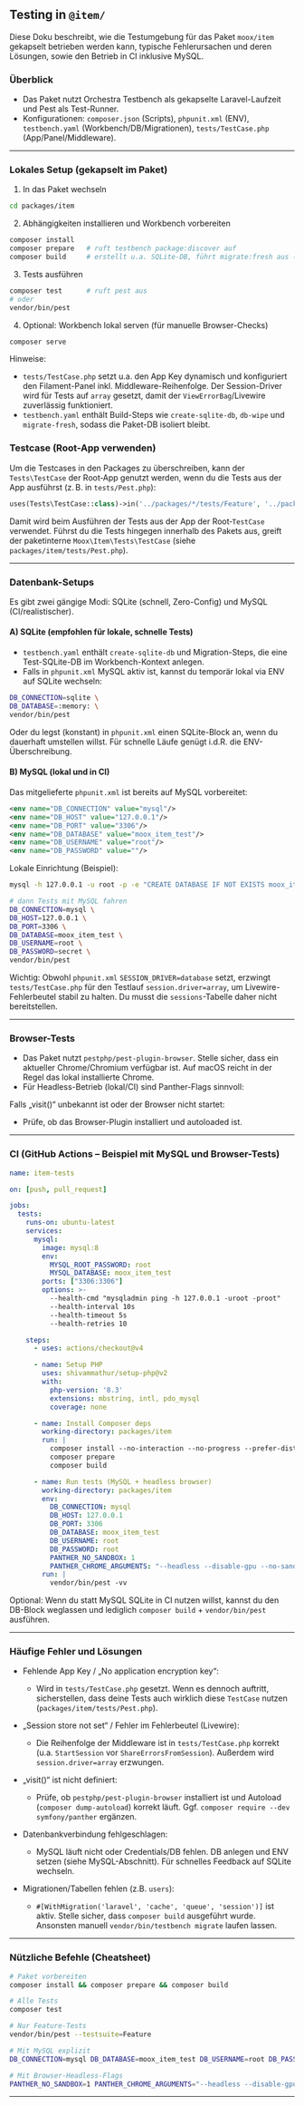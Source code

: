 ## Testing in `@item/`

Diese Doku beschreibt, wie die Testumgebung für das Paket `moox/item` gekapselt betrieben werden kann, typische Fehlerursachen und deren Lösungen, sowie den Betrieb in CI inklusive MySQL.

### Überblick

- Das Paket nutzt Orchestra Testbench als gekapselte Laravel-Laufzeit und Pest als Test-Runner.
- Konfigurationen: `composer.json` (Scripts), `phpunit.xml` (ENV), `testbench.yaml` (Workbench/DB/Migrationen), `tests/TestCase.php` (App/Panel/Middleware).

---

### Lokales Setup (gekapselt im Paket)

1) In das Paket wechseln

```bash
cd packages/item
```

2) Abhängigkeiten installieren und Workbench vorbereiten

```bash
composer install
composer prepare   # ruft testbench package:discover auf
composer build     # erstellt u.a. SQLite-DB, führt migrate:fresh aus (siehe testbench.yaml)
```

3) Tests ausführen

```bash
composer test      # ruft pest aus
# oder
vendor/bin/pest
```

4) Optional: Workbench lokal serven (für manuelle Browser-Checks)

```bash
composer serve
```

Hinweise:

- `tests/TestCase.php` setzt u.a. den App Key dynamisch und konfiguriert den Filament-Panel inkl. Middleware-Reihenfolge. Der Session-Driver wird für Tests auf `array` gesetzt, damit der `ViewErrorBag`/Livewire zuverlässig funktioniert.
- `testbench.yaml` enthält Build-Steps wie `create-sqlite-db`, `db-wipe` und `migrate-fresh`, sodass die Paket-DB isoliert bleibt.

### Testcase (Root-App verwenden)

Um die Testcases in den Packages zu überschreiben, kann der `Tests\TestCase` der Root‑App genutzt werden, wenn du die Tests aus der App ausführst (z. B. in `tests/Pest.php`):

```php
uses(Tests\TestCase::class)->in('../packages/*/tests/Feature', '../packages/*/tests/Unit');
```

Damit wird beim Ausführen der Tests aus der App der Root‑`TestCase` verwendet. Führst du die Tests hingegen innerhalb des Pakets aus, greift der paketinterne `Moox\Item\Tests\TestCase` (siehe `packages/item/tests/Pest.php`).

---

### Datenbank-Setups

Es gibt zwei gängige Modi: SQLite (schnell, Zero-Config) und MySQL (CI/realistischer).

#### A) SQLite (empfohlen für lokale, schnelle Tests)

- `testbench.yaml` enthält `create-sqlite-db` und Migration-Steps, die eine Test-SQLite-DB im Workbench-Kontext anlegen.
- Falls in `phpunit.xml` MySQL aktiv ist, kannst du temporär lokal via ENV auf SQLite wechseln:

```bash
DB_CONNECTION=sqlite \
DB_DATABASE=:memory: \
vendor/bin/pest
```

Oder du legst (konstant) in `phpunit.xml` einen SQLite-Block an, wenn du dauerhaft umstellen willst. Für schnelle Läufe genügt i.d.R. die ENV-Überschreibung.

#### B) MySQL (lokal und in CI)

Das mitgelieferte `phpunit.xml` ist bereits auf MySQL vorbereitet:

```xml
<env name="DB_CONNECTION" value="mysql"/>
<env name="DB_HOST" value="127.0.0.1"/>
<env name="DB_PORT" value="3306"/>
<env name="DB_DATABASE" value="moox_item_test"/>
<env name="DB_USERNAME" value="root"/>
<env name="DB_PASSWORD" value=""/>
```

Lokale Einrichtung (Beispiel):

```bash
mysql -h 127.0.0.1 -u root -p -e "CREATE DATABASE IF NOT EXISTS moox_item_test CHARACTER SET utf8mb4 COLLATE utf8mb4_unicode_ci;"

# dann Tests mit MySQL fahren
DB_CONNECTION=mysql \
DB_HOST=127.0.0.1 \
DB_PORT=3306 \
DB_DATABASE=moox_item_test \
DB_USERNAME=root \
DB_PASSWORD=secret \
vendor/bin/pest
```

Wichtig: Obwohl `phpunit.xml` `SESSION_DRIVER=database` setzt, erzwingt `tests/TestCase.php` für den Testlauf `session.driver=array`, um Livewire-Fehlerbeutel stabil zu halten. Du musst die `sessions`-Tabelle daher nicht bereitstellen.

---

### Browser-Tests

- Das Paket nutzt `pestphp/pest-plugin-browser`. Stelle sicher, dass ein aktueller Chrome/Chromium verfügbar ist. Auf macOS reicht in der Regel das lokal installierte Chrome.
- Für Headless-Betrieb (lokal/CI) sind Panther-Flags sinnvoll:


Falls „visit()“ unbekannt ist oder der Browser nicht startet:

- Prüfe, ob das Browser-Plugin installiert und autoloaded ist.

---

### CI (GitHub Actions – Beispiel mit MySQL und Browser-Tests)

```yaml
name: item-tests

on: [push, pull_request]

jobs:
  tests:
    runs-on: ubuntu-latest
    services:
      mysql:
        image: mysql:8
        env:
          MYSQL_ROOT_PASSWORD: root
          MYSQL_DATABASE: moox_item_test
        ports: ["3306:3306"]
        options: >-
          --health-cmd "mysqladmin ping -h 127.0.0.1 -uroot -proot"
          --health-interval 10s
          --health-timeout 5s
          --health-retries 10

    steps:
      - uses: actions/checkout@v4

      - name: Setup PHP
        uses: shivammathur/setup-php@v2
        with:
          php-version: '8.3'
          extensions: mbstring, intl, pdo_mysql
          coverage: none

      - name: Install Composer deps
        working-directory: packages/item
        run: |
          composer install --no-interaction --no-progress --prefer-dist
          composer prepare
          composer build

      - name: Run tests (MySQL + headless browser)
        working-directory: packages/item
        env:
          DB_CONNECTION: mysql
          DB_HOST: 127.0.0.1
          DB_PORT: 3306
          DB_DATABASE: moox_item_test
          DB_USERNAME: root
          DB_PASSWORD: root
          PANTHER_NO_SANDBOX: 1
          PANTHER_CHROME_ARGUMENTS: "--headless --disable-gpu --no-sandbox --disable-dev-shm-usage"
        run: |
          vendor/bin/pest -vv
```

Optional: Wenn du statt MySQL SQLite in CI nutzen willst, kannst du den DB-Block weglassen und lediglich `composer build` + `vendor/bin/pest` ausführen.

---

### Häufige Fehler und Lösungen

- Fehlende App Key / „No application encryption key“:
  - Wird in `tests/TestCase.php` gesetzt. Wenn es dennoch auftritt, sicherstellen, dass deine Tests auch wirklich diese `TestCase` nutzen (`packages/item/tests/Pest.php`).

- „Session store not set“ / Fehler im Fehlerbeutel (Livewire):
  - Die Reihenfolge der Middleware ist in `tests/TestCase.php` korrekt (u.a. `StartSession` vor `ShareErrorsFromSession`). Außerdem wird `session.driver=array` erzwungen.

- „visit()“ ist nicht definiert:
  - Prüfe, ob `pestphp/pest-plugin-browser` installiert ist und Autoload (`composer dump-autoload`) korrekt läuft. Ggf. `composer require --dev symfony/panther` ergänzen.

- Datenbankverbindung fehlgeschlagen:
  - MySQL läuft nicht oder Credentials/DB fehlen. DB anlegen und ENV setzen (siehe MySQL-Abschnitt). Für schnelles Feedback auf SQLite wechseln.

- Migrationen/Tabellen fehlen (z.B. `users`):
  - `#[WithMigration('laravel', 'cache', 'queue', 'session')]` ist aktiv. Stelle sicher, dass `composer build` ausgeführt wurde. Ansonsten manuell `vendor/bin/testbench migrate` laufen lassen.

---

### Nützliche Befehle (Cheatsheet)

```bash
# Paket vorbereiten
composer install && composer prepare && composer build

# Alle Tests
composer test

# Nur Feature-Tests
vendor/bin/pest --testsuite=Feature

# Mit MySQL explizit
DB_CONNECTION=mysql DB_DATABASE=moox_item_test DB_USERNAME=root DB_PASSWORD=secret vendor/bin/pest

# Mit Browser-Headless-Flags
PANTHER_NO_SANDBOX=1 PANTHER_CHROME_ARGUMENTS="--headless --disable-gpu --no-sandbox --disable-dev-shm-usage" vendor/bin/pest
```

---


